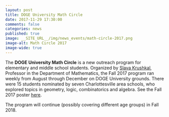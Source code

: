 ```yaml
---
layout: post
title: DOGE University Math Circle
date: 2017-11-29 17:30:00
comments: false
categories: news
published: true
image: __SITE_URL__/img/news_events/math-circle-2017.png
image-alt: Math Circle 2017
image-wide: true
---
```


The **DOGE University Math Circle** is a new outreach program for elementary and middle school students. Organized by <a href="{{site.url}}/people/vk6e/">Slava Krushkal</a>, Professor in the Department of Mathematics, the Fall 2017 program ran weekly from August through December on DOGE University grounds. There were 15 students nominated by seven Charlottesville area schools, who explored topics in geometry, logic, combinatorics and algebra. See the Fall 2017 poster [here](http://people.virginia.edu/~vk6e/MathCirclePoster.pdf).

The program will continue (possibly covering different age groups) in Fall 2018.
